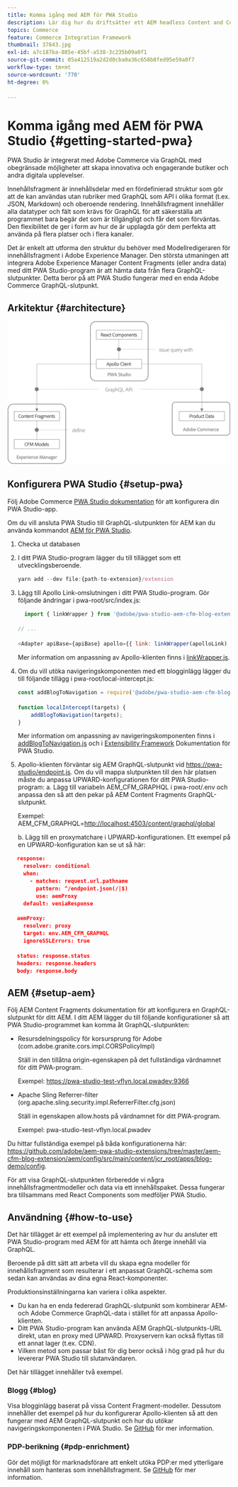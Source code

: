 ```yaml
---
title: Komma igång med AEM för PWA Studio
description: Lär dig hur du driftsätter ett AEM headless Content and Commerce-projekt med PWA Studio.
topics: Commerce
feature: Commerce Integration Framework
thumbnail: 37843.jpg
exl-id: a7c187ba-885e-45bf-a538-3c235b09a0f1
source-git-commit: 05a412519a2d2d0cba0a36c658b8fed95e59a0f7
workflow-type: tm+mt
source-wordcount: '770'
ht-degree: 0%

---
```


# Komma igång med AEM för PWA Studio {#getting-started-pwa}

PWA Studio är integrerat med Adobe Commerce via GraphQL med obegränsade möjligheter att skapa innovativa och engagerande butiker och andra digitala upplevelser.

Innehållsfragment är innehållsdelar med en fördefinierad struktur som gör att de kan användas utan rubriker med GraphQL som API i olika format (t.ex. JSON, Markdown) och oberoende rendering. Innehållsfragment innehåller alla datatyper och fält som krävs för GraphQL för att säkerställa att programmet bara begär det som är tillgängligt och får det som förväntas. Den flexibilitet de ger i form av hur de är upplagda gör dem perfekta att använda på flera platser och i flera kanaler.

Det är enkelt att utforma den struktur du behöver med Modellredigeraren för innehållsfragment i Adobe Experience Manager. Den största utmaningen att integrera Adobe Experience Manager Content Fragments (eller andra data) med ditt PWA Studio-program är att hämta data från flera GraphQL-slutpunkter. Detta beror på att PWA Studio fungerar med en enda Adobe Commerce GraphQL-slutpunkt.

## Arkitektur {#architecture}

![PWA headless Architecture](/help/commerce-cloud/assets/PWA-Studio_Architecture.png)

## Konfigurera PWA Studio {#setup-pwa}

Följ Adobe Commerce [PWA Studio dokumentation](https://developer.adobe.com/commerce/pwa-studio/tutorials/) för att konfigurera din PWA Studio-app.

Om du vill ansluta PWA Studio till GraphQL-slutpunkten för AEM kan du använda kommandot [AEM för PWA Studio](https://github.com/adobe/aem-pwa-studio-extensions).

1. Checka ut databasen

1. I ditt PWA Studio-program lägger du till tillägget som ett utvecklingsberoende.

   ```javascript
   yarn add --dev file:{path-to-extension}/extension
   ```

1. Lägg till Apollo Link-omslutningen i ditt PWA Studio-program. Gör följande ändringar i pwa-root/src/index.js:

   ```javascript
     import { linkWrapper } from '@adobe/pwa-studio-aem-cfm-blog-extension';
   
   // ...
   
   <Adapter apiBase={apiBase} apollo={{ link: linkWrapper(apolloLink) }} store={store}>
   ```

   Mer information om anpassning av Apollo-klienten finns i [linkWrapper.js](https://github.com/adobe/aem-pwa-studio-extensions/blob/master/aem-cfm-blog-extension/extension/src/linkWrapper.js).

1. Om du vill utöka navigeringskomponenten med ett blogginlägg lägger du till följande tillägg i pwa-root/local-intercept.js:

   ```javascript
   const addBlogToNavigation = require('@adobe/pwa-studio-aem-cfm-blog-extension/src/addBlogToNavigation');
   
   function localIntercept(targets) {
       addBlogToNavigation(targets);
   }    
   ```

   Mer information om anpassning av navigeringskomponenten finns i [addBlogToNavigation.js](https://github.com/adobe/aem-pwa-studio-extensions/blob/master/aem-cfm-blog-extension/extension/src/addBlogToNavigation.js) och i [Extensibility Framework](https://developer.adobe.com/commerce/pwa-studio/guides/general-concepts/extensibility/) Dokumentation för PWA Studio.

1. Apollo-klienten förväntar sig AEM GraphQL-slutpunkt vid <https://pwa-studio/endpoint.js>. Om du vill mappa slutpunkten till den här platsen måste du anpassa UPWARD-konfigurationen för ditt PWA Studio-program: a. Lägg till variabeln AEM_CFM_GRAPHQL i pwa-root/.env och anpassa den så att den pekar på AEM Content Fragments GraphQL-slutpunkt.

   Exempel: AEM_CFM_GRAPHQL=<http://localhost:4503/content/graphql/global>

   b. Lägg till en proxymatchare i UPWARD-konfigurationen. Ett exempel på en UPWARD-konfiguration kan se ut så här:

```json
   response:
     resolver: conditional
     when:
       - matches: request.url.pathname
         pattern: ^/endpoint.json(/|$)
         use: aemProxy
     default: veniaResponse

   aemProxy:
     resolver: proxy
     target: env.AEM_CFM_GRAPHQL
     ignoreSSLErrors: true

   status: response.status
   headers: response.headers
   body: response.body
```

## AEM {#setup-aem}

Följ AEM Content Fragments dokumentation för att konfigurera en GraphQL-slutpunkt för ditt AEM. I ditt AEM lägger du till följande konfigurationer så att PWA Studio-programmet kan komma åt GraphQL-slutpunkten:

* Resursdelningspolicy för korsursprung för Adobe (com.adobe.granite.cors.impl.CORSPolicyImpl)

   Ställ in den tillåtna origin-egenskapen på det fullständiga värdnamnet för ditt PWA-program.

   Exempel:  <https://pwa-studio-test-vflyn.local.pwadev:9366>

* Apache Sling Referrer-filter (org.apache.sling.security.impl.ReferrerFilter.cfg.json)

   Ställ in egenskapen allow.hosts på värdnamnet för ditt PWA-program.

   Exempel: pwa-studio-test-vflyn.local.pwadev

Du hittar fullständiga exempel på båda konfigurationerna här: <https://github.com/adobe/aem-pwa-studio-extensions/tree/master/aem-cfm-blog-extension/aem/config/src/main/content/jcr_root/apps/blog-demo/config>.

För att visa GraphQL-slutpunkten förberedde vi några innehållsfragmentmodeller och data via ett innehållspaket. Dessa fungerar bra tillsammans med React Components som medföljer PWA Studio.

## Användning {#how-to-use}

Det här tillägget är ett exempel på implementering av hur du ansluter ett PWA Studio-program med AEM för att hämta och återge innehåll via GraphQL.

Beroende på ditt sätt att arbeta vill du skapa egna modeller för innehållsfragment som resulterar i ett anpassat GraphQL-schema som sedan kan användas av dina egna React-komponenter.

Produktionsinställningarna kan variera i olika aspekter.

* Du kan ha en enda federerad GraphQL-slutpunkt som kombinerar AEM- och Adobe Commerce GraphQL-data i stället för att anpassa Apollo-klienten.
* Ditt PWA Studio-program kan använda AEM GraphQL-slutpunkts-URL direkt, utan en proxy med UPWARD. Proxyservern kan också flyttas till ett annat lager (t.ex. CDN).
* Vilken metod som passar bäst för dig beror också i hög grad på hur du levererar PWA Studio till slutanvändaren.

Det här tillägget innehåller två exempel.

### Blogg {#blog}

Visa blogginlägg baserat på vissa Content Fragment-modeller. Dessutom innehåller det exempel på hur du konfigurerar Apollo-klienten så att den fungerar med AEM GraphQL-slutpunkt och hur du utökar navigeringskomponenten i PWA Studio. Se [GitHub](https://github.com/adobe/aem-pwa-studio-extensions/tree/master/aem-cfm-blog-extension) för mer information.

### PDP-berikning {#pdp-enrichment}

Gör det möjligt för marknadsförare att enkelt utöka PDP:er med ytterligare innehåll som hanteras som innehållsfragment.  Se [GitHub](https://github.com/adobe/aem-pwa-studio-extensions/tree/master/aem-cif-product-page-extension) för mer information.
